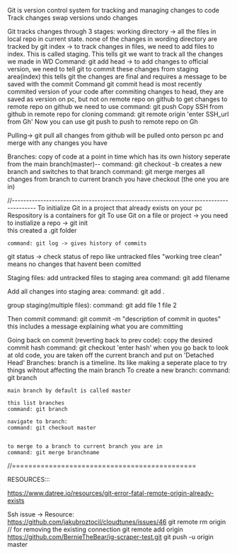 Git is version control system for tracking and managing changes to code
    Track changes
    swap versions
    undo changes


Git tracks changes through 3 stages:
working directory -> all the files in local repo in current state. none of the changes in wording directory are tracked by git
index -> to track changes in files, we need to add files to index. This is called staging.
        This tells git we want to track all the changes we made in WD Command: git add 
head -> to add changes to official version, we need to tell git to commit these changes from staging area(index)
        this tells git the changes are final and requires a message to be saved with the commit
        Command git commit
        head is most recently commited version of your code
        after commiting changes to head, they are saved as version on pc, but not on remote repo on github
            to get changes to remote repo on github we need to use command: git push
                Copy SSH from github in remote repo for cloning
                command: git remote origin 'enter SSH_url from Gh'
                Now you can use git push to push to remote repo on Gh

Pulling-> git pull 
    all changes from github will be pulled onto person pc and merge with any changes you have

Branches:
    copy of code at a point in time which has its own history seperate from the main branch(master)--
    command: git checkout -b <new branchname> creates a new branch and switches to that branch
    command: git merge <branch to merge> merges all changes from branch to current branch you have checkout (the one you are in)
             


//--------------------------------------------------------------------------------------
To initialize Git in a project that already exists on your pc
Respository is a containers for git 
To use Git on a file or project -> you need to instialize a repo -> git init  
this created a .git folder

    command: git log -> gives history of commits 

git status -> check status of repo like untracked files
"working tree clean" means no changes that havent been comitted

Staging files: add untracked files to staging area
command: git add filename

Add all changes into staging area:
command: git add .

group staging(multiple files):
command: git add file 1 file 2

Then commit
command: git commit -m "description of commit in quotes"
    this includes a message explaining what you are committing

Going back on commit (reverting back to prev code):
copy the desired commit hash
    command: git checkout 'enter hash'
when you go back to look at old code, you are taken off the current branch and put on 'Detached Head'
Branches:
    branch is a timeline. Its like making a seperate place to try things wihtout affecting the main branch
    To create a new branch:
    command: git branch <new branch name>

    main branch by default is called master

    this list branches
    command: git branch 

    navigate to branch:
    command: git checkout master


    to merge to a branch to current branch you are in
    command: git merge branchname


//=============================================

RESOURCES:::

https://www.datree.io/resources/git-error-fatal-remote-origin-already-exists


Ssh issue -> Resource: https://github.com/jakubroztocil/cloudtunes/issues/46
git remote rm origin // for removing the existing connection
git remote add origin https://github.com/BernieTheBear/ig-scraper-test.git
git push -u origin master
